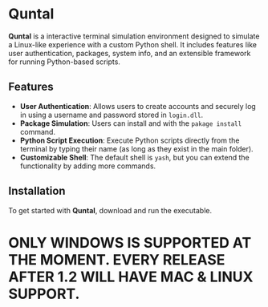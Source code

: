 # Quntal

**Quntal** is a interactive terminal simulation environment designed to simulate a Linux-like experience with a custom Python shell. It includes features like user authentication, packages, system info, and an extensible framework for running Python-based scripts.

## Features

- **User Authentication**: Allows users to create accounts and securely log in using a username and password stored in `login.dll`.
- **Package Simulation**: Users can install and with the `pakage install` command.
- **Python Script Execution**: Execute Python scripts directly from the terminal by typing their name (as long as they exist in the main folder).
- **Customizable Shell**: The default shell is `yash`, but you can extend the functionality by adding more commands.
  
## Installation

To get started with **Quntal**, download and run the executable.

# ONLY WINDOWS IS SUPPORTED AT THE MOMENT. EVERY RELEASE AFTER 1.2 WILL HAVE MAC & LINUX SUPPORT.
